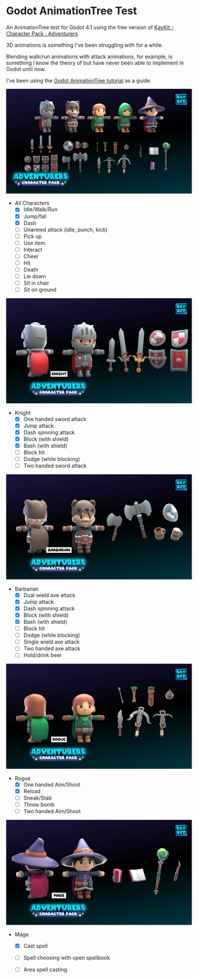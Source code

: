 # Godot AnimationTree Test

An AnimationTree test for Godot 4.1 using the free version of [KayKit - Character Pack : Adventurers](https://kaylousberg.itch.io/kaykit-adventurers)

3D animations is something I've been struggling with for a while.

Blending walk/run animations with attack animations, for example, is something I know the theory of but have never been able to implement in Godot until now.

I've been using the [Godot AnimationTree tutorial](https://docs.godotengine.org/en/stable/tutorials/animation/animation_tree.html) as a guide.

![All Characters](Docs/Images/characters.png)

* All Characters
  * [x] Idle/Walk/Run
  * [x] Jump/fall
  * [x] Dash
  * [ ] Unarmed attack (idle, punch, kick)
  * [ ] Pick up
  * [ ] Use item
  * [ ] Interact
  * [ ] Cheer
  * [ ] Hit
  * [ ] Death
  * [ ] Lie down
  * [ ] Sit in chair
  * [ ] Sit on ground

![Knight](Docs/Images/knight.png)

* Knight
  * [x] One handed sword attack
  * [x] Jump attack
  * [x] Dash spinning attack
  * [x] Block (with shield)
  * [x] Bash (with shield)
  * [ ] Block hit
  * [ ] Dodge (while blocking)
  * [ ] Two handed sword attack

![Barbarian](Docs/Images/barbarian.png)

* Barbarian
  * [x] Dual wield axe attack
  * [x] Jump attack
  * [x] Dash spinning attack
  * [x] Block (with shield)
  * [x] Bash (with shield)
  * [ ] Block hit
  * [ ] Dodge (while blocking)
  * [ ] Single wield axe attack
  * [ ] Two handed axe attack
  * [ ] Hold/drink beer

![Rogue](Docs/Images/rogue.png)

* Rogue
  * [x] One handed Aim/Shoot
  * [x] Reload
  * [ ] Sneak/Stab
  * [ ] Throw bomb
  * [ ] Two handed Aim/Shoot

![Mage](Docs/Images/mage.png)

* Mage
  * [x] Cast spell
  * [ ] Spell choosing with open spellbook
  * [ ] Area spell casting
  